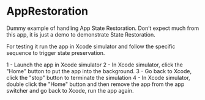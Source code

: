 # AppRestoration

Dummy example of handling App State Restoration.
Don’t expect much from this app, it is just a demo to demonstrate State Restoration.

For testing it run the app in Xcode simulator and follow the specific sequence to trigger state preservation.

1 - Launch the app in Xcode simulator
2 - In Xcode simulator, click the "Home" button to put the app into the background.
3 - Go back to Xcode, click the "stop" button to terminate the simulation
4 - In Xcode simulator, double click the "Home" button and then remove the app from the app switcher and
go back to Xcode, run the app again.
